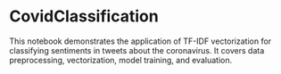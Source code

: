 # CovidClassification
This notebook demonstrates the application of TF-IDF vectorization for classifying sentiments in tweets about the coronavirus. It covers data preprocessing, vectorization, model training, and evaluation.
